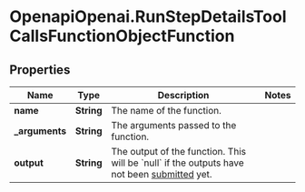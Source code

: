 # OpenapiOpenai.RunStepDetailsToolCallsFunctionObjectFunction

## Properties

Name | Type | Description | Notes
------------ | ------------- | ------------- | -------------
**name** | **String** | The name of the function. | 
**_arguments** | **String** | The arguments passed to the function. | 
**output** | **String** | The output of the function. This will be &#x60;null&#x60; if the outputs have not been [submitted](/docs/api-reference/runs/submitToolOutputs) yet. | 


